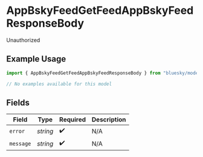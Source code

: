 # AppBskyFeedGetFeedAppBskyFeedResponseBody

Unauthorized

## Example Usage

```typescript
import { AppBskyFeedGetFeedAppBskyFeedResponseBody } from "bluesky/models/errors";

// No examples available for this model
```

## Fields

| Field              | Type               | Required           | Description        |
| ------------------ | ------------------ | ------------------ | ------------------ |
| `error`            | *string*           | :heavy_check_mark: | N/A                |
| `message`          | *string*           | :heavy_check_mark: | N/A                |